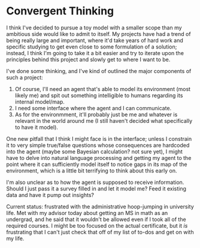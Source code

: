 # Convergent Thinking

I think I've decided to pursue a toy model with a smaller scope than my ambitious side would like to admit to itself. My projects have had a trend of being really large and important, where it'd take years of hard work and specific studying to get even close to some formulation of a solution; instead, I think I'm going to take it a bit easier and try to iterate upon the principles behind this project and slowly get to where I want to be.

I've done some thinking, and I've kind of outlined the major components of such a project: 

1. Of course, I'll need an agent that's able to model its environment (most likely me) and spit out something intelligible to humans regarding its internal model/map. 
2. I need some interface where the agent and I can communicate. 
3. As for the environmment, it'll probably just be me and whatever is relevant in the world around me (I still haven't decided what specifically to have it model). 

One new pitfall that I think I might face is in the interface; unless I constrain it to very simple true/false questions whose consequences are hardcoded into the agent (maybe some Bayesian calculation? not sure yet), I might have to delve into natural language processing and getting my agent to the point where it can sufficiently model itself to notice gaps in its map of the environment, which is a little bit terrifying to think about this early on.

I'm also unclear as to how the agent is supposed to receive information. Should I just pass it a survey filled in and let it model me? Feed it existing data and have it pump out insights?

Current status: frustrated with the administrative hoop-jumping in university life. Met with my advisor today about getting an MS in math as an undergrad, and he said that it wouldn't be allowed even if I took all of the required courses. I might be too focused on the actual certificate, but it *is* frustrating that I can't just check that off of my list of to-dos and get on with my life. 
